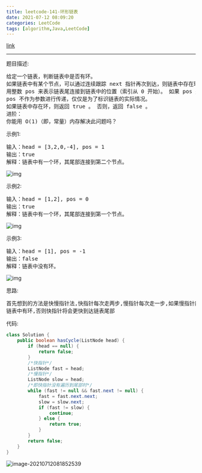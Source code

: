 ```yaml
---
title: leetcode-141-环形链表
date: 2021-07-12 08:09:20
categories: LeetCode
tags: [algorithm,Java,LeetCode]
---
```


[link](https://leetcode-cn.com/problems/linked-list-cycle/)

<hr/>

题目描述:

<pre>
给定一个链表，判断链表中是否有环。
如果链表中有某个节点，可以通过连续跟踪 next 指针再次到达，则链表中存在环。 为了表示给定链表中的环，我们使
用整数 pos 来表示链表尾连接到链表中的位置（索引从 0 开始）。 如果 pos 是 -1，则在该链表中没有环。注意：
pos 不作为参数进行传递，仅仅是为了标识链表的实际情况。
如果链表中存在环，则返回 true 。 否则，返回 false 。
进阶：
你能用 O(1)（即，常量）内存解决此问题吗？
</pre>

示例1:

<pre>
输入：head = [3,2,0,-4], pos = 1
输出：true
解释：链表中有一个环，其尾部连接到第二个节点。
</pre>

![img](https://gitee.com/cao_ziqiang/img/raw/master/20210712081105.png)

示例2:

<pre>
输入：head = [1,2], pos = 0
输出：true
解释：链表中有一个环，其尾部连接到第一个节点。
</pre>

![img](https://gitee.com/cao_ziqiang/img/raw/master/20210712081126.png)

示例3:

<pre>
输入：head = [1], pos = -1
输出：false
解释：链表中没有环。
</pre>

![img](https://gitee.com/cao_ziqiang/img/raw/master/20210712081142.png)

思路:

<pre>
首先想到的方法是快慢指针法,快指针每次走两步,慢指针每次走一步,如果慢指针能够追得上快指针,那么说明
链表中有环,否则快指针将会更快到达链表尾部
</pre>

代码:

```java
class Solution {
    public boolean hasCycle(ListNode head) {
        if (head == null) {
            return false;
        }
        /*快指针*/
        ListNode fast = head;
        /*慢指针*/
        ListNode slow = head;
        /*即快指针没有遍历到尾部时*/
        while (fast != null && fast.next != null) {
            fast = fast.next.next;
            slow = slow.next;
            if (fast != slow) {
                continue;
            } else {
                return true;
            }
        }
        return false;
    }
}
```

![image-20210712081852539](https://gitee.com/cao_ziqiang/img/raw/master/20210712081852.png)

